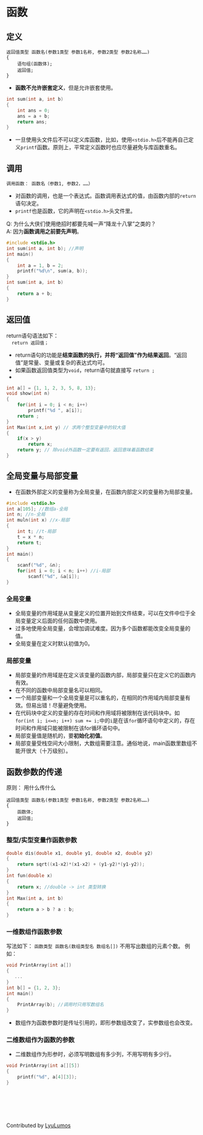 # 函数
## 定义
```
返回值类型 函数名(参数1类型 参数1名称, 参数2类型 参数2名称……)   
{
    语句组(函数体);
    返回值;
}
```
* **函数不允许嵌套定义**，但是允许嵌套使用。
```cpp
int sum(int a, int b)
{
    int ans = 0;
    ans = a + b;
    return ans;
}
```
* 一旦使用头文件后不可以定义库函数，比如，使用`<stdio.h>`后不能再自己定义`printf`函数。原则上，平常定义函数时也应尽量避免与库函数重名。
## 调用
`调用函数： 函数名（参数1, 参数2，……）`  
* 对函数的调用，也是一个表达式。函数调用表达式的值，由函数内部的`return`语句决定。  
* `printf`也是函数，它的声明在`<stdio.h>`头文件里。  

Q:  为什么大侠们使用绝招时都要先喊一声“降龙十八掌”之类的？  
A:  因为**函数调用之前要先声明**。  

```cpp
#include <stdio.h>
int sum(int a, int b); //声明
int main()
{
	int a = 1, b = 2;
	printf("%d\n", sum(a, b));
}
int sum(int a, int b)
{
	return a + b;
}
```
## 返回值
return语句语法如下：   
&emsp;`return 返回值；`  
* return语句的功能是**结束函数的执行，并将“返回值”作为结果返回**。“返回值”是常量、变量或复杂的表达式均可。  
* 如果函数返回值类型为`void`，return语句就直接写 `return ;`  
* 
```cpp
int a[] = {1, 1, 2, 3, 5, 8, 13};
void show(int n)
{
    for(int i = 0; i < n; i++) 
        printf("%d ", a[i]);
    return ;
}
int Max(int x,int y) // 求两个整型变量中的较大值
{
    if(x > y)
        return x;
    return y; // 除void外函数一定要有返回，返回意味着函数结束
}
```

## 全局变量与局部变量
* 在函数外部定义的变量称为全局变量，在函数内部定义的变量称为局部变量。
```cpp
#include <stdio.h>
int a[105]; //数组a-全局
int n; //n-全局
int muln(int x) //x-局部
{
    int t; //t-局部
    t = x * n;
    return t;
}
int main()
{
    scanf("%d", &n);
    for(int i = 0; i < n; i++) //i-局部
        scanf("%d", &a[i]);
}
```
### 全局变量
* 全局变量的作用域是从变量定义的位置开始到文件结束，可以在文件中位于全局变量定义后面的任何函数中使用。
* 过多地使用全局变量，会增加调试难度。因为多个函数都能改变全局变量的值。
* 全局变量在定义时默认初值为0。
### 局部变量
* 局部变量的作用域是在定义该变量的函数内部，局部变量只在定义它的函数内有效。
* 在不同的函数中局部变量名可以相同。
* 一个局部变量和一个全局变量是可以重名的，在相同的作用域内局部变量有效。但易出错！尽量避免使用。
* 在代码块中定义的变量的存在时间和作用域将被限制在该代码块中。如`for(int i; i<=n; i++) sum += i;`中的`i`是在该`for`循环语句中定义的，存在时间和作用域只能被限制在该for循环语句中。 
* 局部变量值是随机的，要**初始化初值**。
* 局部变量受栈空间大小限制，大数组需要注意。通俗地说，main函数里数组不能开很大（十万级别）。
## 函数参数的传递
原则： 用什么传什么
```
返回值类型 函数名(参数1类型 参数1名称, 参数2类型 参数2名称……) 
{
    函数体;
    返回值;
}
```
### 整型/实型变量作函数参数
```cpp
double dis(double x1, double y1, double x2, double y2)
{
    return sqrt((x1-x2)*(x1-x2) + (y1-y2)*(y1-y2));
}
int fun(double x)
{
    return x; //double -> int 类型转换
}
int Max(int a, int b)
{
    return a > b ? a : b;
}
```

### 一维数组作函数参数
写法如下： 
`函数类型 函数名(数组类型名 数组名[])`
不用写出数组的元素个数。
例如：
```cpp
void PrintArray(int a[]) 
{
   ...
}
int b[] = {1, 2, 3};
int main()
{
    PrintArray(b); //调用时只用写数组名
}
```
* 数组作为函数参数时是传址引用的，即形参数组改变了，实参数组也会改变。

### 二维数组作为函数的参数
* 二维数组作为形参时，必须写明数组有多少列，不用写明有多少行。
```cpp
void PrintArray(int a[][5]) 
{
    printf("%d", a[4][3]);
}
```

<br></br>
<br></br>

Contributed by [LyuLumos](https://github.com/LyuLumos)